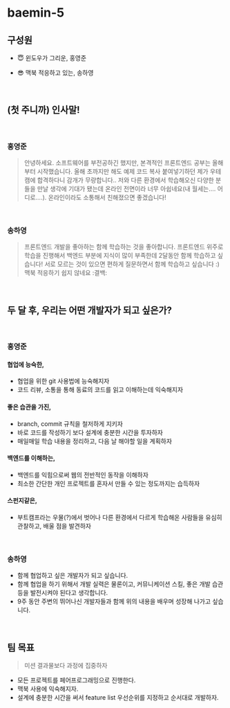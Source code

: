 # baemin-5

## 구성원

- 😇 윈도우가 그리운, 홍영준 

- 😎 맥북 적응하고 있는, 송하영 

<br/>

## (첫 주니까) 인사말! 

<br/>

### 홍영준

> 안녕하세요. 소프트웨어를 부전공하긴 했지만, 본격적인 프론트엔드 공부는 올해부터 시작했습니다. 올해 초까지만 해도 예제 코드 복사 붙여넣기하던 제가 우테캠에 합격하다니 감개가 무량합니다.. 저와 다른 환경에서 학습해오신 다양한 분들을 만날 생각에 기대가 됐는데 온라인 전면이라 너무 아쉽네요(내 월세는.... 어디로....). 온라인이라도 소통해서 친해졌으면 좋겠습니다! 


<br/>

### 송하영

> 프론트엔드 개발을 좋아하는 함께 학습하는 것을 좋아합니다. 프론트엔드 위주로 학습을 진행해서 백엔드 부분에 지식이 많이 부족한데 2달동안 함께 학습하고 싶습니다! 서로 모르는 것이 있으면 편하게 질문하면서 함께 학습하고 싶습니다 :) 맥북 적응하기 쉽지 않네요 :결백:

<br/>

## 두 달 후, 우리는 어떤 개발자가 되고 싶은가?

<br/>

### 홍영준

#### 협업에 능숙한,

- 협업을 위한 git 사용법에 능숙해지자
- 코드 리뷰, 소통을 통해 동료의 코드를 읽고 이해하는데 익숙해지자

#### 좋은 습관을 가진,

- branch, commit 규칙을 철저하게 지키자
- 바로 코드를 작성하기 보다 설계에 충분한 시간을 투자하자
- 매일매일 학습 내용을 정리하고, 다음 날 해야할 일을 계획하자

#### 백엔드를 이해하는,

- 백엔드를 익힘으로써 웹의 전반적인 동작을 이해하자
- 최소한 간단한 개인 프로젝트를 혼자서 만들 수 있는 정도까지는 습득하자

#### 스펀지같은,

- 부트캠프라는 우물(?)에서 벗어나 다른 환경에서 다르게 학습해온 사람들을 유심히 관찰하고, 배울 점을 발견하자

<br/>

### 송하영

- 함께 협업하고 싶은 개발자가 되고 싶습니다.
- 함께 협업을 하기 위해서 개발 실력은 물론이고, 커뮤니케이션 스킬, 좋은 개발 습관 등을 발전시켜야 된다고 생각합니다.
- 9주 동안 주변의 뛰어나신 개발자들과 함께 위의 내용을 배우며 성장해 나가고 싶습니다.

<br/>

## 팀 목표

> 미션 결과물보다 과정에 집중하자

- 모든 프로젝트를 페어프로그래밍으로 진행한다.
- 맥북 사용에 익숙해지자.
- 설계에 충분한 시간을 써서 feature list 우선순위를 지정하고 순서대로 개발하자. 
